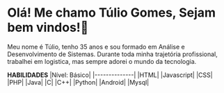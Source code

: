 # Olá! Me chamo Túlio Gomes, Sejam bem vindos!🚀

Meu nome é Túlio, tenho 35 anos e sou formado em Análise e Desenvolvimento de Sistemas. Durante toda minha trajetória profissional, trabalhei em logistica, mas sempre adorei o mundo da tecnologia.


**HABILIDADES**
|Nível: Básico|
|--------------|
|HTML|
|Javascript|
|CSS|
|PHP|
|Java|
|C|
|C++|
|Python|
|Android|
|Mysql|
